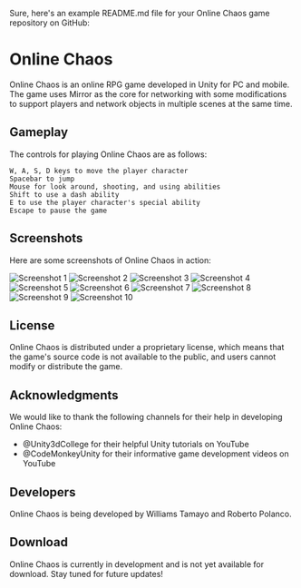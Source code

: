 Sure, here's an example README.md file for your Online Chaos game repository on GitHub:

# Online Chaos

Online Chaos is an online RPG game developed in Unity for PC and mobile. The game uses Mirror as the core for networking with some modifications to support players and network objects in multiple scenes at the same time.

## Gameplay

The controls for playing Online Chaos are as follows:

    W, A, S, D keys to move the player character
    Spacebar to jump
    Mouse for look around, shooting, and using abilities
    Shift to use a dash ability
    E to use the player character's special ability
    Escape to pause the game

## Screenshots

Here are some screenshots of Online Chaos in action:

![Screenshot 1](screenshots/1.png)
![Screenshot 2](screenshots/2.png)
![Screenshot 3](screenshots/3.png)
![Screenshot 4](screenshots/4.png)
![Screenshot 5](screenshots/5.png)
![Screenshot 6](screenshots/6.png)
![Screenshot 7](screenshots/7.png)
![Screenshot 8](screenshots/8.png)
![Screenshot 9](screenshots/9.png)
![Screenshot 10](screenshots/10.png)

## License

Online Chaos is distributed under a proprietary license, which means that the game's source code is not available to the public, and users cannot modify or distribute the game.

## Acknowledgments

We would like to thank the following channels for their help in developing Online Chaos:

- @Unity3dCollege for their helpful Unity tutorials on YouTube
- @CodeMonkeyUnity for their informative game development videos on YouTube

## Developers

Online Chaos is being developed by Williams Tamayo and Roberto Polanco.

## Download

Online Chaos is currently in development and is not yet available for download. Stay tuned for future updates!